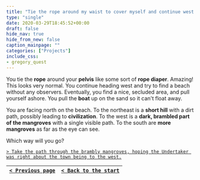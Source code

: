 ```yaml
---
title: "Tie the rope around my waist to cover myself and continue west."
type: "single"
date: 2020-03-29T18:45:52+00:00
draft: false
hide_nav: true
hide_from_new: false
caption_mainpage: ""
categories: ["Projects"]
include_css:
- gregory_quest
---
```


You tie the **rope** around your **pelvis** like some sort of **rope diaper**. Amazing! This looks very normal. You continue heading west and try to find a beach without any observers. Eventually, you find a nice, secluded area, and pull yourself ashore. You pull the **boat** up on the sand so it can't float away.

You are facing north on the beach. To the northeast is a **short hill** with a dirt path, possibly leading to **civilization**. To the west is a **dark, brambled part of the mangroves** with a single visible path. To the south are **more mangroves** as far as the eye can see.

Which way will you go?

[``> Take the path through the brambly mangroves, hoping the Undertaker was right about the town being to the west.``](../54)

|[``< Previous page``](../52)|[``< Back to the start``](../)|
|---|---|